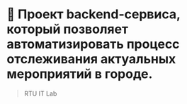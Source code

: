 # :poop: Проект backend-сервиса, который позволяет автоматизировать процесс отслеживания актуальных мероприятий в городе.
> RTU IT Lab
